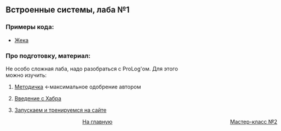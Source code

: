 ## Встроенные системы, лаба №1

### Примеры кода:
+ [Жека](https://github.com/3ilib0ba/ITMO-Systems-of-AI/tree/main/Lab-1)

[//]: # (+ [Боря]&#40;https://github.com/rosroble/ITMO-embsys&#41;)

### Про подготовку, материал:

Не особо сложная лаба, надо разобраться с ProLog'ом. Для этого можно изучить:

1) [Методичка](https://books.ifmo.ru/file/pdf/658.pdf) <-максимальное одобрение автором

2) [Введение с Хабра](https://habr.com/ru/post/124636/) 

3) [Запускаем и тренируемся на сайте](https://swish.swi-prolog.org/)








[//]: # (к оглавлению и на прочие лабы)
<div style="position: absolute; left: 10px">
    <a style="text-align: right" href="#"></a>
</div>
<div style="position: absolute; left: 45%">
    <a href="../../secondcourse.html">На главную</a>
</div>
<div style="position: absolute; right: 10px">
    <a style="text-align: right" href="lab-2.html">Мастер-класс №2</a>
</div>